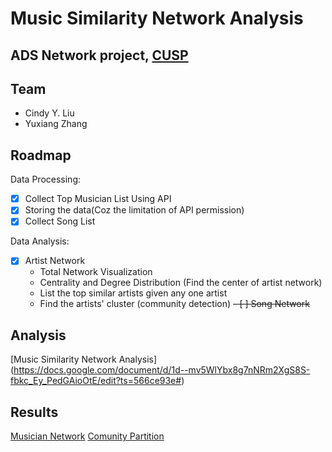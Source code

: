 # Music Similarity Network Analysis
## ADS Network project, [CUSP](cusp.edu.cn)
## Team
- Cindy Y. Liu
- Yuxiang Zhang

## Roadmap
Data Processing:
- [X] Collect Top Musician List Using API
- [X] Storing the data(Coz the limitation of API permission)
- [X] Collect Song List

Data Analysis:
- [X] Artist Network
   - Total Network Visualization
   - Centrality and Degree Distribution (Find the center of artist network)
   - List the top similar artists given any one artist 
   - Find the artists' cluster (community detection)
~~- [ ] Song Network~~

## Analysis
[Music Similarity Network Analysis]
(https://docs.google.com/document/d/1d--mv5WlYbx8g7nNRm2XgS8S-fbkc_Ey_PedGAioOtE/edit?ts=566ce93e#)

## Results
[Musician Network](output/img2.png)
[Comunity Partition](output/img1.png)